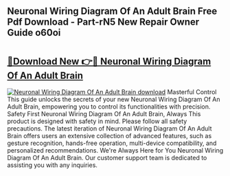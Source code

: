 ## Neuronal Wiring Diagram Of An Adult Brain Free Pdf Download - Part-rN5 New Repair Owner Guide o60oi

# <h2><a href="http://dfihov.blite.top/?on=Neuronal+Wiring+Diagram+Of+An+Adult+Brain">🔗Download New 👉🔴 Neuronal Wiring Diagram Of An Adult Brain</a></h2>

[![Neuronal Wiring Diagram Of An Adult Brain download](https://i.imgur.com/lujVjoI.png)](http://dfihov.blite.top/?on=Neuronal+Wiring+Diagram+Of+An+Adult+Brain)
Masterful Control This guide unlocks the secrets of your new Neuronal Wiring Diagram Of An Adult Brain, empowering you to control its functionalities with precision. Safety First Neuronal Wiring Diagram Of An Adult Brain, Always This product is designed with safety in mind. Please follow all safety precautions. The latest iteration of Neuronal Wiring Diagram Of An Adult Brain offers users an extensive collection of advanced features, such as gesture recognition, hands-free operation, multi-device compatibility, and personalized recommendations. We're Always Here for You Neuronal Wiring Diagram Of An Adult Brain. Our customer support team is dedicated to assisting you with any inquiries.
